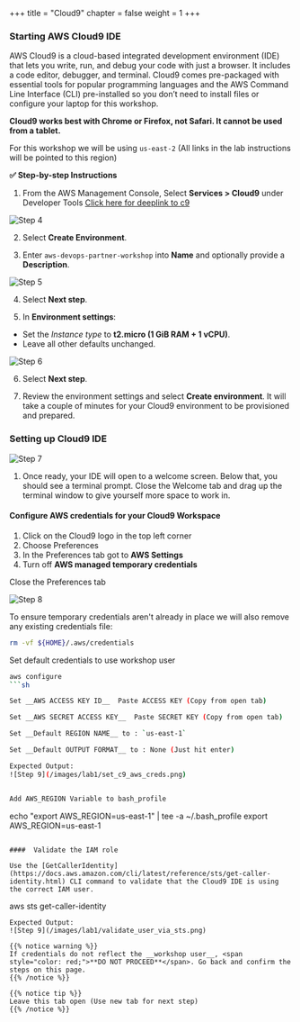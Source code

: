 +++
title = "Cloud9"
chapter = false
weight = 1
+++

### Starting AWS Cloud9 IDE

AWS Cloud9 is a cloud-based integrated development environment (IDE) that lets you write, run, and debug your code with just a browser. It includes a code editor, debugger, and terminal. Cloud9 comes pre-packaged with essential tools for popular programming languages and the AWS Command Line Interface (CLI) pre-installed so you don’t need to install files or configure your laptop for this workshop. 


**Cloud9 works best with Chrome or Firefox, not Safari. It cannot be used from a tablet.**

For this workshop we will be using `us-east-2` (All links in the lab instructions will be pointed to this region)

**:white_check_mark: Step-by-step Instructions**

1. From the AWS Management Console, Select **Services > Cloud9** under Developer Tools [Click here for deeplink to c9](https://us-west-2.console.aws.amazon.com/cloud9/home/product)

![Step 4](/images/getting_started/c9-step4.png)

2. Select **Create Environment**.

3. Enter `aws-devops-partner-workshop` into **Name** and optionally provide a **Description**.

![Step 5](/images/getting_started/c9-step5.png)

4. Select **Next step**.

5. In **Environment settings**:
- Set the *Instance type* to **t2.micro (1 GiB RAM + 1 vCPU)**.
- Leave all other defaults unchanged.

![Step 6](/images/getting_started/c9-step6-b.png)

6. Select **Next step**.

7. Review the environment settings and select **Create environment**. It will take a couple of minutes for your Cloud9 environment to be provisioned and prepared.

### Setting up Cloud9 IDE
![Step 7](/images/getting_started/c9-step7.png)

1. Once ready, your IDE will open to a welcome screen. Below that, you should see a terminal prompt. Close the Welcome tab and drag up the terminal window to give yourself more space to work in. 


#### Configure AWS credentials for your Cloud9 Workspace

1. Click on the Cloud9 logo in the top left corner 
2. Choose Preferences
3. In the Preferences tab got to  **AWS Settings**
4. Turn off **AWS managed temporary credentials**

Close the Preferences tab

![Step 8](/images/getting_started/c9disable_tempcreds.png)

To ensure temporary credentials aren't already in place we will also remove
any existing credentials file:
```sh
rm -vf ${HOME}/.aws/credentials
```

Set default credentials to use workshop user

```sh
aws configure
```sh

Set __AWS ACCESS KEY ID__  Paste ACCESS KEY (Copy from open tab)

Set __AWS SECRET ACCESS KEY__  Paste SECRET KEY (Copy from open tab)

Set __Default REGION NAME__ to : `us-east-1`

Set __Default OUTPUT FORMAT__ to : None (Just hit enter)

Expected Output:
![Step 9](/images/lab1/set_c9_aws_creds.png)


Add AWS_REGION Variable to bash_profile
```
echo "export AWS_REGION=us-east-1" | tee -a ~/.bash_profile
export AWS_REGION=us-east-1
```

####  Validate the IAM role

Use the [GetCallerIdentity](https://docs.aws.amazon.com/cli/latest/reference/sts/get-caller-identity.html) CLI command to validate that the Cloud9 IDE is using the correct IAM user.

```
aws sts get-caller-identity
```
Expected Output:
![Step 9](/images/lab1/validate_user_via_sts.png)

{{% notice warning %}}
If credentials do not reflect the __workshop user__, <span style="color: red;">**DO NOT PROCEED**</span>. Go back and confirm the steps on this page.
{{% /notice %}}

{{% notice tip %}}
Leave this tab open (Use new tab for next step)
{{% /notice %}}
